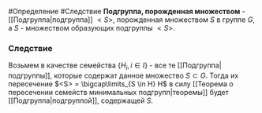 #Определение 
#Следствие 
**Подгруппа, порожденная множеством** - [[Подгруппа|подгруппа]] $<S>$, порожденная множеством $S$ в группе $G$, а $S$ - множеством образующих подгруппы $<S>$.

### Следствие
Возьмем в качестве семейства $\{H_{i}, i \in I\}$ - все те [[Подгруппа|подгруппы]], которые содержат данное множество $S \subset G$. 
Тогда их пересечение $<S> = \bigcap\limits_{S \in H} H$ в силу [[Теорема о пересечении семейств минимальных подгрупп|теоремы]] будет [[Подгруппа|подгруппой]], содержащей $S$.

